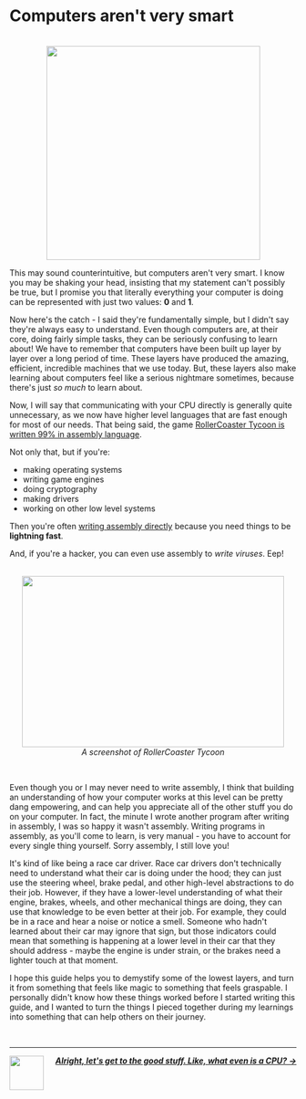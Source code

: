 # Computers aren't very smart

<p align="center">
  <br />
  <img width="375" src="https://cloud-a2erelxdf-hack-club-bot.vercel.app/0computer.png" />
</p>

This may sound counterintuitive, but computers aren't very smart. I know you may be shaking your head, insisting that my statement can't possibly be true, but I promise you that literally everything your computer is doing can be represented with just two values: **0** and **1**.

Now here's the catch - I said they're fundamentally simple, but I didn't say they're always easy to understand. Even though computers are, at their core, doing fairly simple tasks, they can be seriously confusing to learn about! We have to remember that computers have been built up layer by layer over a long period of time. These layers have produced the amazing, efficient, incredible machines that we use today. But, these layers also make learning about computers feel like a serious nightmare sometimes, because there's just *so much* to learn about.

Now, I will say that communicating with your CPU directly is generally quite unnecessary, as we now have higher level languages that are fast enough for most of our needs. That being said, the game [RollerCoaster Tycoon is written 99% in assembly language](https://en.wikipedia.org/wiki/RollerCoaster_Tycoon_(video_game)#:~:text=Sawyer%20wrote%2099%25%20of%20the,%2C%20rendering%2C%20and%20paint%20programs.).

Not only that, but if you're:

- making operating systems
- writing game engines
- doing cryptography
- making drivers
- working on other low level systems

Then you're often [writing assembly directly](https://www.youtube.com/watch?v=rX0ItVEVjHc) because you need things to be **lightning fast**.

And, if you're a hacker, you can even use assembly to _write viruses_. Eep!

<p align="center">
  <br />
  <img width="460" height="300" src="https://cloud-ck0ojs3qv-hack-club-bot.vercel.app/0image.png">
  <br />
  <span>
    <em>
      A screenshot of RollerCoaster Tycoon
    </em>
  </span>
</p>
<br />

Even though you or I may never need to write assembly, I think that building an understanding of how your computer works at this level can be pretty dang empowering, and can help you appreciate all of the other stuff you do on your computer. In fact, the minute I wrote another program after writing in assembly, I was so happy it wasn't assembly. Writing programs in assembly, as you'll come to learn, is very manual - you have to account for every single thing yourself. Sorry assembly, I still love you!

It's kind of like being a race car driver. Race car drivers don't technically need to understand what their car is doing under the hood; they can just use the steering wheel, brake pedal, and other high-level abstractions to do their job. However, if they have a lower-level understanding of what their engine, brakes, wheels, and other mechanical things are doing, they can use that knowledge to be even better at their job. For example, they could be in a race and hear a noise or notice a smell. Someone who hadn't learned about their car may ignore that sign, but those indicators could mean that something is happening at a lower level in their car that they should address - maybe the engine is under strain, or the brakes need a lighter touch at that moment.

I hope this guide helps you to demystify some of the lowest layers, and turn it from something that feels like magic to something that feels graspable. I personally didn't know how these things worked before I started writing this guide, and I wanted to turn the things I pieced together during my learnings into something that can help others on their journey.

<br />

---

<a href="/guide/table-of-contents.md">
  <picture>
    <source media="(prefers-color-scheme: dark)" srcset="https://cloud-5aq8uo1rv-hack-club-bot.vercel.app/0backd.png">
    <img align="left" width="60" src="https://cloud-5v3nvbscw-hack-club-bot.vercel.app/0backl.png" />
  </picture>
</a>

<p align="right">
  <em>
    <b>
      <a href="/guide/cpu/cpu.md">
        Alright, let's get to the good stuff. Like, what even is a CPU? →
      </a>
    </b>
  </em>
</p>
